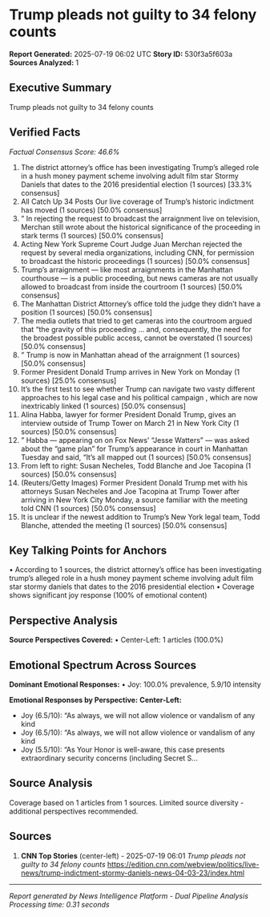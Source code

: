 # Trump pleads not guilty to 34 felony counts
**Report Generated:** 2025-07-19 06:02 UTC
**Story ID:** 530f3a5f603a
**Sources Analyzed:** 1

## Executive Summary
Trump pleads not guilty to 34 felony counts

## Verified Facts
*Factual Consensus Score: 46.6%*

1. The district attorney’s office has been investigating Trump’s alleged role in a hush money payment scheme involving adult film star Stormy Daniels that dates to the 2016 presidential election (1 sources) [33.3% consensus]
2. All Catch Up 34 Posts Our live coverage of Trump’s historic indictment has moved (1 sources) [50.0% consensus]
3. ” In rejecting the request to broadcast the arraignment live on television, Merchan still wrote about the historical significance of the proceeding in stark terms (1 sources) [50.0% consensus]
4. Acting New York Supreme Court Judge Juan Merchan rejected the request by several media organizations, including CNN, for permission to broadcast the historic proceedings (1 sources) [50.0% consensus]
5. Trump’s arraignment — like most arraignments in the Manhattan courthouse — is a public proceeding, but news cameras are not usually allowed to broadcast from inside the courtroom (1 sources) [50.0% consensus]
6. The Manhattan District Attorney’s office told the judge they didn’t have a position (1 sources) [50.0% consensus]
7. The media outlets that tried to get cameras into the courtroom argued that “the gravity of this proceeding … and, consequently, the need for the broadest possible public access, cannot be overstated (1 sources) [50.0% consensus]
8. ” Trump is now in Manhattan ahead of the arraignment (1 sources) [50.0% consensus]
9. Former President Donald Trump arrives in New York on Monday (1 sources) [25.0% consensus]
10. It’s the first test to see whether Trump can navigate two vasty different approaches to his legal case and his political campaign , which are now inextricably linked (1 sources) [50.0% consensus]
11. Alina Habba, lawyer for former President Donald Trump, gives an interview outside of Trump Tower on March 21 in New York City (1 sources) [50.0% consensus]
12. ” Habba — appearing on on Fox News’ “Jesse Watters” — was asked about the “game plan” for Trump’s appearance in court in Manhattan Tuesday and said, “It’s all mapped out (1 sources) [50.0% consensus]
13. From left to right: Susan Necheles, Todd Blanche and Joe Tacopina (1 sources) [50.0% consensus]
14. (Reuters/Getty Images) Former President Donald Trump met with his attorneys Susan Necheles and Joe Tacopina at Trump Tower after arriving in New York City Monday, a source familiar with the meeting told CNN (1 sources) [50.0% consensus]
15. It is unclear if the newest addition to Trump’s New York legal team, Todd Blanche, attended the meeting (1 sources) [50.0% consensus]

## Key Talking Points for Anchors
• According to 1 sources, the district attorney’s office has been investigating trump’s alleged role in a hush money payment scheme involving adult film star stormy daniels that dates to the 2016 presidential election
• Coverage shows significant joy response (100% of emotional content)

## Perspective Analysis
**Source Perspectives Covered:**
• Center-Left: 1 articles (100.0%)

## Emotional Spectrum Across Sources
**Dominant Emotional Responses:**
• Joy: 100.0% prevalence, 5.9/10 intensity

**Emotional Responses by Perspective:**
**Center-Left:**
  - Joy (6.5/10): “As always, we will not allow violence or vandalism of any kind
  - Joy (6.5/10): “As always, we will not allow violence or vandalism of any kind
  - Joy (5.5/10): “As Your Honor is well-aware, this case presents extraordinary security concerns (including Secret S...

## Source Analysis
Coverage based on 1 articles from 1 sources. Limited source diversity - additional perspectives recommended.

## Sources
1. **CNN Top Stories** (center-left) - 2025-07-19 06:01
   *Trump pleads not guilty to 34 felony counts*
   https://edition.cnn.com/webview/politics/live-news/trump-indictment-stormy-daniels-news-04-03-23/index.html

---
*Report generated by News Intelligence Platform - Dual Pipeline Analysis*
*Processing time: 0.31 seconds*